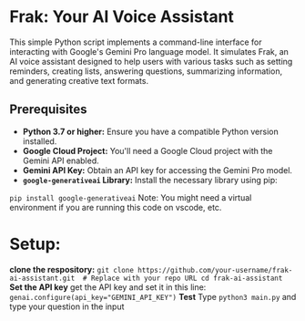 # Frak: Your AI Voice Assistant

This simple Python script implements a command-line interface for interacting with Google's Gemini Pro language model. It simulates Frak, an AI voice assistant designed to help users with various tasks such as setting reminders, creating lists, answering questions, summarizing information, and generating creative text formats.

## Prerequisites

* **Python 3.7 or higher:** Ensure you have a compatible Python version installed.
* **Google Cloud Project:** You'll need a Google Cloud project with the Gemini API enabled.
* **Gemini API Key:** Obtain an API key for accessing the Gemini Pro model.
* **`google-generativeai` Library:** Install the necessary library using pip:


`pip install google-generativeai`
Note: You might need a virtual environment if you are running this code on vscode, etc.



# Setup:
**clone the respository:**
`git clone https://github.com/your-username/frak-ai-assistant.git  # Replace with your repo URL
cd frak-ai-assistant`
**Set the API key**
get the API key and set it in this line: `genai.configure(api_key="GEMINI_API_KEY")`
**Test**
Type `python3 main.py` and type your question in the input

